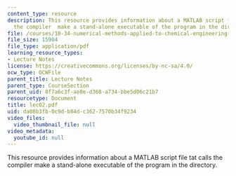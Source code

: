 ```yaml
---
content_type: resource
description: This resource provides information about a MATLAB script file tat calls
  the compiler  make a stand-alone executable of the program in the directory.
file: /courses/10-34-numerical-methods-applied-to-chemical-engineering-fall-2005/da08b3fb0c9db84dc3627570b34f9234_lec02.pdf
file_size: 15904
file_type: application/pdf
learning_resource_types:
- Lecture Notes
license: https://creativecommons.org/licenses/by-nc-sa/4.0/
ocw_type: OCWFile
parent_title: Lecture Notes
parent_type: CourseSection
parent_uid: 8f7a6c3f-ae8e-d368-a734-bbe5d06c21b7
resourcetype: Document
title: lec02.pdf
uid: da08b3fb-0c9d-b84d-c362-7570b34f9234
video_files:
  video_thumbnail_file: null
video_metadata:
  youtube_id: null
---
```

This resource provides information about a MATLAB script file tat calls the compiler  make a stand-alone executable of the program in the directory.